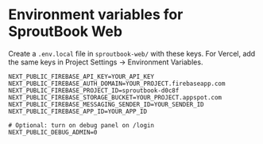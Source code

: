 # Environment variables for SproutBook Web

Create a `.env.local` file in `sproutbook-web/` with these keys. For Vercel, add the same keys in Project Settings → Environment Variables.

```
NEXT_PUBLIC_FIREBASE_API_KEY=YOUR_API_KEY
NEXT_PUBLIC_FIREBASE_AUTH_DOMAIN=YOUR_PROJECT.firebaseapp.com
NEXT_PUBLIC_FIREBASE_PROJECT_ID=sproutbook-d0c8f
NEXT_PUBLIC_FIREBASE_STORAGE_BUCKET=YOUR_PROJECT.appspot.com
NEXT_PUBLIC_FIREBASE_MESSAGING_SENDER_ID=YOUR_SENDER_ID
NEXT_PUBLIC_FIREBASE_APP_ID=YOUR_APP_ID

# Optional: turn on debug panel on /login
NEXT_PUBLIC_DEBUG_ADMIN=0
```
